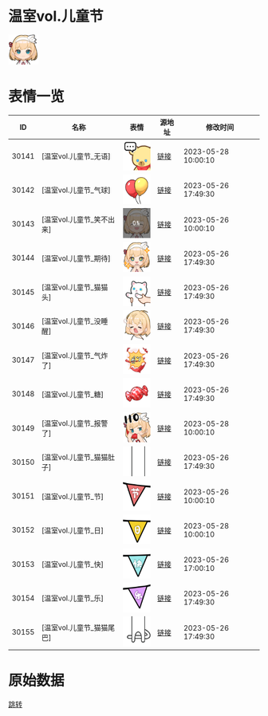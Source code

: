 # 温室vol.儿童节

<img src="./cover.png" height="60" alt="cover" />

# 表情一览

|ID|名称|表情|源地址|修改时间|
|----|----|----|----|----|
|30141|[温室vol.儿童节_无语]|<img src="./pic/030141_%5B温室vol.儿童节_无语%5D.png" height="60" alt="无语"/>|[链接](https://i0.hdslb.com/bfs/garb/4eee0e739a1bac7f2285ef64336fb3c0fcf3ba76.png)|2023-05-28 10:00:10|
|30142|[温室vol.儿童节_气球]|<img src="./pic/030142_%5B温室vol.儿童节_气球%5D.png" height="60" alt="气球"/>|[链接](https://i0.hdslb.com/bfs/garb/5313d802049b2cb9e597ccd1514c61293efc9d52.png)|2023-05-26 17:49:30|
|30143|[温室vol.儿童节_笑不出来]|<img src="./pic/030143_%5B温室vol.儿童节_笑不出来%5D.png" height="60" alt="笑不出来"/>|[链接](https://i0.hdslb.com/bfs/garb/7b755099ba6e5932066ccc7431a4eebdfa8ad13f.png)|2023-05-26 10:00:10|
|30144|[温室vol.儿童节_期待]|<img src="./pic/030144_%5B温室vol.儿童节_期待%5D.png" height="60" alt="期待"/>|[链接](https://i0.hdslb.com/bfs/garb/76380f99ca9d938cfcdb5d73e15fa483f39857a2.png)|2023-05-26 17:49:30|
|30145|[温室vol.儿童节_猫猫头]|<img src="./pic/030145_%5B温室vol.儿童节_猫猫头%5D.png" height="60" alt="猫猫头"/>|[链接](https://i0.hdslb.com/bfs/garb/26f3c5331a40d3e8080c9fbb21eb0c8409457398.png)|2023-05-26 17:49:30|
|30146|[温室vol.儿童节_没睡醒]|<img src="./pic/030146_%5B温室vol.儿童节_没睡醒%5D.png" height="60" alt="没睡醒"/>|[链接](https://i0.hdslb.com/bfs/garb/4c34f44e239dd509eb50c7c2039171797657d7e4.png)|2023-05-26 17:49:30|
|30147|[温室vol.儿童节_气炸了]|<img src="./pic/030147_%5B温室vol.儿童节_气炸了%5D.png" height="60" alt="气炸了"/>|[链接](https://i0.hdslb.com/bfs/garb/6f0d0b9009749b7d9d9ae46b8214fbff773a63ac.png)|2023-05-26 17:49:30|
|30148|[温室vol.儿童节_糖]|<img src="./pic/030148_%5B温室vol.儿童节_糖%5D.png" height="60" alt="糖"/>|[链接](https://i0.hdslb.com/bfs/garb/30bbc7e7890a1f867619384bc1d898f63783a976.png)|2023-05-26 17:49:30|
|30149|[温室vol.儿童节_报警了]|<img src="./pic/030149_%5B温室vol.儿童节_报警了%5D.png" height="60" alt="报警了"/>|[链接](https://i0.hdslb.com/bfs/garb/95c4c4eb143a07b2f65d04118e6cb1c04493cb74.png)|2023-05-28 10:00:10|
|30150|[温室vol.儿童节_猫猫肚子]|<img src="./pic/030150_%5B温室vol.儿童节_猫猫肚子%5D.png" height="60" alt="猫猫肚子"/>|[链接](https://i0.hdslb.com/bfs/garb/0b8ce162da75f973c898116a512a98f340123840.png)|2023-05-26 17:49:30|
|30151|[温室vol.儿童节_节]|<img src="./pic/030151_%5B温室vol.儿童节_节%5D.png" height="60" alt="节"/>|[链接](https://i0.hdslb.com/bfs/garb/c475ffbe01c27e56603a5ad23c59c6139b615112.png)|2023-05-26 10:00:10|
|30152|[温室vol.儿童节_日]|<img src="./pic/030152_%5B温室vol.儿童节_日%5D.png" height="60" alt="日"/>|[链接](https://i0.hdslb.com/bfs/garb/4cf83d52ef5f10f84c8fc8e089f927f9971f9cb2.png)|2023-05-28 10:00:10|
|30153|[温室vol.儿童节_快]|<img src="./pic/030153_%5B温室vol.儿童节_快%5D.png" height="60" alt="快"/>|[链接](https://i0.hdslb.com/bfs/garb/08517e5e5e603138af53e011cecf38efcb9d6405.png)|2023-05-26 17:00:10|
|30154|[温室vol.儿童节_乐]|<img src="./pic/030154_%5B温室vol.儿童节_乐%5D.png" height="60" alt="乐"/>|[链接](https://i0.hdslb.com/bfs/garb/223d589b6b64b98204198a4559892b11c9c20292.png)|2023-05-26 17:49:30|
|30155|[温室vol.儿童节_猫猫尾巴]|<img src="./pic/030155_%5B温室vol.儿童节_猫猫尾巴%5D.png" height="60" alt="猫猫尾巴"/>|[链接](https://i0.hdslb.com/bfs/garb/f1c6fa17c4b89fac0b2ecd1e40b7139891ebf3b3.png)|2023-05-26 17:49:30|

# 原始数据

[跳转](./raw.json)

